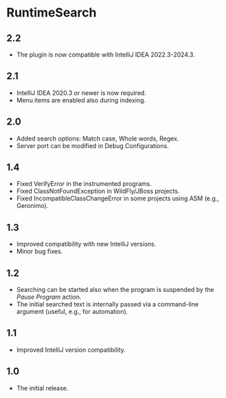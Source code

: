 # RuntimeSearch

## 2.2
- The plugin is now compatible with IntelliJ IDEA 2022.3-2024.3.

## 2.1
- IntelliJ IDEA 2020.3 or newer is now required.
- Menu items are enabled also during indexing.

## 2.0
- Added search options: Match case, Whole words, Regex.
- Server port can be modified in Debug Configurations.

## 1.4
- Fixed VerifyError in the instrumented programs.
- Fixed ClassNotFoundException in WildFly/JBoss projects.
- Fixed IncompatibleClassChangeError in some projects using ASM (e.g., Geronimo).

## 1.3
- Improved compatibility with new IntelliJ versions.
- Minor bug fixes.

## 1.2
- Searching can be started also when the program is suspended by the *Pause Program* action.
- The initial searched text is internally passed via a command-line argument (useful, e.g., for automation).

## 1.1
- Improved IntelliJ version compatibility.

## 1.0
- The initial release.
